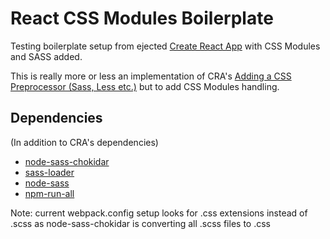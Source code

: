 # React CSS Modules Boilerplate

Testing boilerplate setup from ejected [Create React App](https://github.com/facebookincubator/create-react-app) with CSS Modules and SASS added.

This is really more or less an implementation of CRA's [Adding a CSS Preprocessor (Sass, Less etc.)](https://github.com/facebook/create-react-app/blob/master/packages/react-scripts/template/README.md#adding-a-css-preprocessor-sass-less-etc) but to add CSS Modules handling.

## Dependencies

(In addition to CRA's dependencies)

* [node-sass-chokidar](https://github.com/michaelwayman/node-sass-chokidar)
* [sass-loader](https://github.com/webpack-contrib/sass-loader)
* [node-sass](https://github.com/sass/node-sass)
* [npm-run-all](https://github.com/mysticatea/npm-run-all)

Note: current webpack.config setup looks for .css extensions instead of .scss as node-sass-chokidar is converting all .scss files to .css